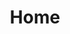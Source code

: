---
title: Home
home: true
heroText: Ian Stanley
tagline: Web Designer and Linux Geek
actionText: Go To Github
actionLink: https://github.com/raspberry-pi-dev/raspi-blog
features:
- 
    title: Web Development
    details: I am a web developer working for small businesses in the Reading area and beyond
- 
    title: Project Management
    details: Feature Details
- 
    title: Systems Consulting
    details: Feature Details

    
footer: This is a footer
---